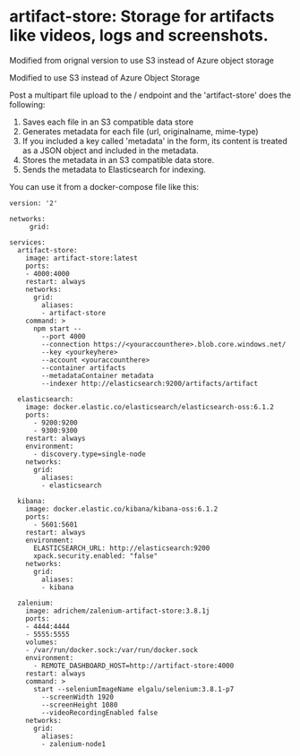 # artifact-store: Storage for artifacts like videos, logs and screenshots.

Modified from orignal version to use S3 instead of Azure object storage

Modified to use S3 instead of Azure Object Storage

Post a multipart file upload to the / endpoint and the 'artifact-store' does the following:
1. Saves each file in an S3 compatible data store
1. Generates metadata for each file (url, originalname, mime-type)
1. If you included a key called 'metadata' in the form, its content is treated as a JSON object and included in the metadata.
1. Stores the metadata in an S3 compatible data store.
1. Sends the metadata to Elasticsearch for indexing.

You can use it from a docker-compose file like this:
```
version: '2'

networks:
     grid:

services:
  artifact-store:
    image: artifact-store:latest
    ports: 
    - 4000:4000
    restart: always
    networks:
      grid:
        aliases:
        - artifact-store
    command: > 
      npm start --
        --port 4000 
        --connection https://<youraccounthere>.blob.core.windows.net/ 
        --key <yourkeyhere>
        --account <youraccounthere>
        --container artifacts
        --metadataContainer metadata
        --indexer http://elasticsearch:9200/artifacts/artifact
      
  elasticsearch:
    image: docker.elastic.co/elasticsearch/elasticsearch-oss:6.1.2
    ports: 
      - 9200:9200
      - 9300:9300
    restart: always
    environment:
      - discovery.type=single-node
    networks:
      grid:
        aliases:
        - elasticsearch

  kibana:
    image: docker.elastic.co/kibana/kibana-oss:6.1.2
    ports: 
      - 5601:5601
    restart: always
    environment:
      ELASTICSEARCH_URL: http://elasticsearch:9200
      xpack.security.enabled: "false"
    networks:
      grid:
        aliases:
        - kibana
  
  zalenium:
    image: adrichem/zalenium-artifact-store:3.8.1j
    ports:
    - 4444:4444
    - 5555:5555
    volumes:
    - /var/run/docker.sock:/var/run/docker.sock
    environment:
      - REMOTE_DASHBOARD_HOST=http://artifact-store:4000
    restart: always
    command: >
      start --seleniumImageName elgalu/selenium:3.8.1-p7  
        --screenWidth 1920
        --screenHeight 1080
        --videoRecordingEnabled false
    networks:
      grid:
        aliases:
        - zalenium-node1
